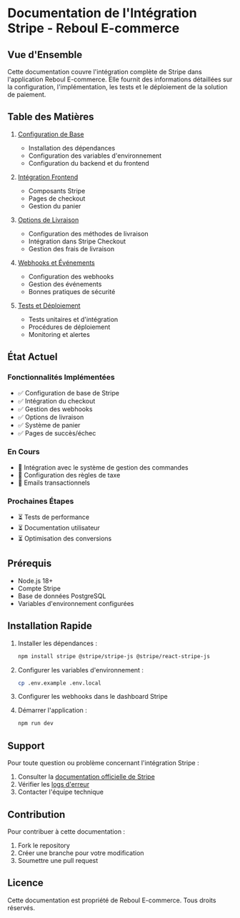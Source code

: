 # Documentation de l'Intégration Stripe - Reboul E-commerce

## Vue d'Ensemble

Cette documentation couvre l'intégration complète de Stripe dans l'application Reboul E-commerce. Elle fournit des informations détaillées sur la configuration, l'implémentation, les tests et le déploiement de la solution de paiement.

## Table des Matières

1. [Configuration de Base](configuration.md)
   - Installation des dépendances
   - Configuration des variables d'environnement
   - Configuration du backend et du frontend

2. [Intégration Frontend](frontend.md)
   - Composants Stripe
   - Pages de checkout
   - Gestion du panier

3. [Options de Livraison](shipping.md)
   - Configuration des méthodes de livraison
   - Intégration dans Stripe Checkout
   - Gestion des frais de livraison

4. [Webhooks et Événements](webhooks.md)
   - Configuration des webhooks
   - Gestion des événements
   - Bonnes pratiques de sécurité

5. [Tests et Déploiement](testing-deployment.md)
   - Tests unitaires et d'intégration
   - Procédures de déploiement
   - Monitoring et alertes

## État Actuel

### Fonctionnalités Implémentées

- ✅ Configuration de base de Stripe
- ✅ Intégration du checkout
- ✅ Gestion des webhooks
- ✅ Options de livraison
- ✅ Système de panier
- ✅ Pages de succès/échec

### En Cours

- 🔄 Intégration avec le système de gestion des commandes
- 🔄 Configuration des règles de taxe
- 🔄 Emails transactionnels

### Prochaines Étapes

- ⏳ Tests de performance
- ⏳ Documentation utilisateur
- ⏳ Optimisation des conversions

## Prérequis

- Node.js 18+
- Compte Stripe
- Base de données PostgreSQL
- Variables d'environnement configurées

## Installation Rapide

1. Installer les dépendances :
   ```bash
   npm install stripe @stripe/stripe-js @stripe/react-stripe-js
   ```

2. Configurer les variables d'environnement :
   ```bash
   cp .env.example .env.local
   ```

3. Configurer les webhooks dans le dashboard Stripe

4. Démarrer l'application :
   ```bash
   npm run dev
   ```

## Support

Pour toute question ou problème concernant l'intégration Stripe :

1. Consulter la [documentation officielle de Stripe](https://stripe.com/docs)
2. Vérifier les [logs d'erreur](docs/logs.md)
3. Contacter l'équipe technique

## Contribution

Pour contribuer à cette documentation :

1. Fork le repository
2. Créer une branche pour votre modification
3. Soumettre une pull request

## Licence

Cette documentation est propriété de Reboul E-commerce. Tous droits réservés.